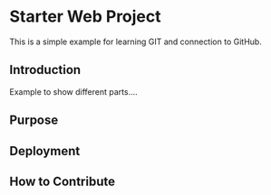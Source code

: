 # Starter Web Project

This is a simple example for learning GIT and connection 
to GitHub. 

## Introduction

Example to show different parts....

## Purpose



## Deployment



## How to Contribute